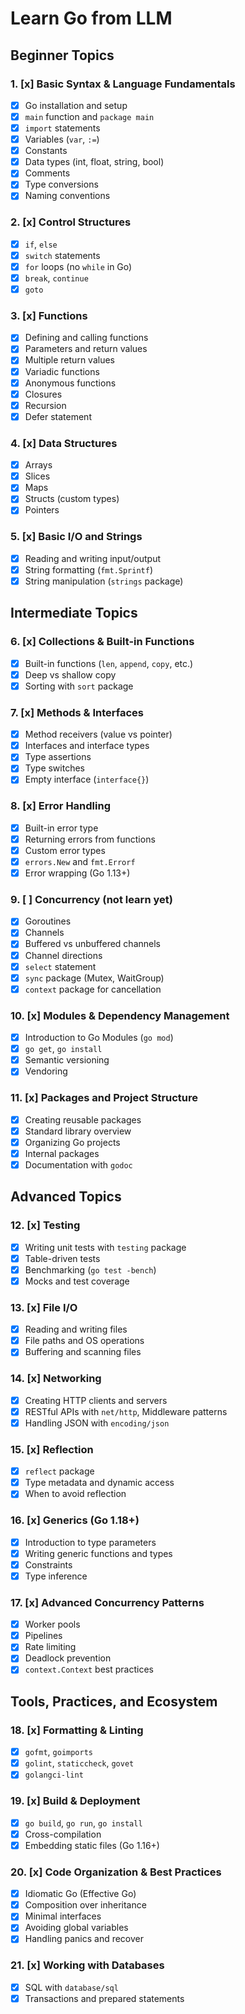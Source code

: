# Learn Go from LLM

## Beginner Topics

### 1. [x] Basic Syntax & Language Fundamentals

- [x] Go installation and setup
- [x] `main` function and `package main`
- [x] `import` statements
- [x] Variables (`var`, `:=`)
- [x] Constants
- [x] Data types (int, float, string, bool)
- [x] Comments
- [x] Type conversions
- [x] Naming conventions

### 2. [x] Control Structures

- [x] `if`, `else`
- [x] `switch` statements
- [x] `for` loops (no `while` in Go)
- [x] `break`, `continue`
- [x] `goto`

### 3. [x] Functions

- [x] Defining and calling functions
- [x] Parameters and return values
- [x] Multiple return values
- [x] Variadic functions
- [x] Anonymous functions
- [x] Closures
- [x] Recursion
- [x] Defer statement

### 4. [x] Data Structures

- [x] Arrays
- [x] Slices
- [x] Maps
- [x] Structs (custom types)
- [x] Pointers

### 5. [x] Basic I/O and Strings

- [x] Reading and writing input/output
- [x] String formatting (`fmt.Sprintf`)
- [x] String manipulation (`strings` package)

## Intermediate Topics

### 6. [x] Collections & Built-in Functions

- [x] Built-in functions (`len`, `append`, `copy`, etc.)
- [x] Deep vs shallow copy
- [x] Sorting with `sort` package

### 7. [x] Methods & Interfaces

- [x] Method receivers (value vs pointer)
- [x] Interfaces and interface types
- [x] Type assertions
- [x] Type switches
- [x] Empty interface (`interface{}`)

### 8. [x] Error Handling

- [x] Built-in error type
- [x] Returning errors from functions
- [x] Custom error types
- [x] `errors.New` and `fmt.Errorf`
- [x] Error wrapping (Go 1.13+)

### 9. [ ] Concurrency (not learn yet)

- [x] Goroutines
- [x] Channels
- [x] Buffered vs unbuffered channels
- [x] Channel directions
- [x] `select` statement
- [x] `sync` package (Mutex, WaitGroup)
- [x] `context` package for cancellation

### 10. [x] Modules & Dependency Management

- [x] Introduction to Go Modules (`go mod`)
- [x] `go get`, `go install`
- [x] Semantic versioning
- [x] Vendoring

### 11. [x] Packages and Project Structure

- [x] Creating reusable packages
- [x] Standard library overview
- [x] Organizing Go projects
- [x] Internal packages
- [x] Documentation with `godoc`

## Advanced Topics

### 12. [x] Testing

- [x] Writing unit tests with `testing` package
- [x] Table-driven tests
- [x] Benchmarking (`go test -bench`)
- [x] Mocks and test coverage

### 13. [x] File I/O

- [x] Reading and writing files
- [x] File paths and OS operations
- [x] Buffering and scanning files

### 14. [x] Networking

- [x] Creating HTTP clients and servers
- [x] RESTful APIs with `net/http`, Middleware patterns
- [x] Handling JSON with `encoding/json`

### 15. [x] Reflection

- [x] `reflect` package
- [x] Type metadata and dynamic access
- [x] When to avoid reflection

### 16. [x] Generics (Go 1.18+)

- [x] Introduction to type parameters
- [x] Writing generic functions and types
- [x] Constraints
- [x] Type inference

### 17. [x] Advanced Concurrency Patterns

- [x] Worker pools
- [x] Pipelines
- [x] Rate limiting
- [x] Deadlock prevention
- [x] `context.Context` best practices

## Tools, Practices, and Ecosystem

### 18. [x] Formatting & Linting

- [x] `gofmt`, `goimports`
- [x] `golint`, `staticcheck`, `govet`
- [x] `golangci-lint`

### 19. [x] Build & Deployment

- [x] `go build`, `go run`, `go install`
- [x] Cross-compilation
- [x] Embedding static files (Go 1.16+)

### 20. [x] Code Organization & Best Practices

- [x] Idiomatic Go (Effective Go)
- [x] Composition over inheritance
- [x] Minimal interfaces
- [x] Avoiding global variables
- [x] Handling panics and recover

### 21. [x] Working with Databases

- [x] SQL with `database/sql`
- [x] Transactions and prepared statements
